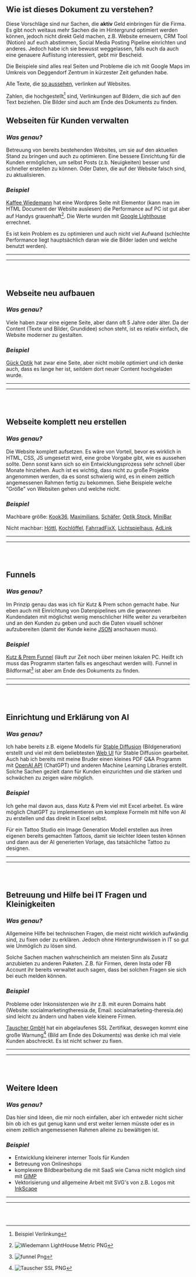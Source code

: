 ## Wie ist dieses Dokument zu verstehen?

 Diese Vorschläge sind nur Sachen, die **aktiv** Geld einbringen für die Firma. Es gibt noch weitaus mehr Sachen die im Hintergrund optimiert werden können, jedoch nicht direkt Geld machen, z.B. Website erneuern, CRM Tool (Notion) auf euch abstimmen, Social Media Posting Pipeline einrichten und anderes. Jedoch habe ich sie bewusst weggelassen, falls euch da auch eine genauere Auflistung interessiert, gebt mir Bescheid.

 Die Beispiele sind alles real Seiten und Probleme die ich mit Google Maps im Umkreis von Deggendorf Zentrum in kürzester Zeit gefunden habe.

 Alle Texte, die [so aussehen](example.org), verlinken auf Websites.

 Zahlen, die hochgestellt[^1] sind, Verlinkungen auf Bildern, die sich auf den Text beziehen. Die Bilder sind auch am Ende des Dokuments zu finden.

## Webseiten für Kunden verwalten 

### *Was genau?*
 Betreuung von bereits bestehenden Websites, um sie auf den aktuellen Stand zu bringen und auch zu optimieren. Eine bessere Einrichtung für die Kunden ermöglichen, um selbst Posts (z.b. Neuigkeiten) besser und schneller erstellen zu können. Oder Daten, die auf der Website falsch sind, zu aktualisieren.

### *Beispiel*

  [Kaffee Wiedemann](https://www.kaffeehaus-wiedemann.de/) hat eine Wordpres Seite mit Elementor (kann man im HTML Document der Website auslesen) die Performance auf PC ist gut aber auf Handys grauenhaft[^2].
  Die Werte wurden mit [Google Lighthouse](https://developer.chrome.com/docs/lighthouse/overview/) errechnet.
 
  Es ist kein Problem es zu optimieren und auch nicht viel Aufwand (schlechte Performance liegt hauptsächlich daran wie die Bilder laden und welche benutzt werden). 

---
---
<br>
<br>

## Webseite neu aufbauen

### *Was genau?*
 Viele haben zwar eine eigene Seite, aber dann oft 5 Jahre oder älter. Da der Content (Texte und Bilder, Grundidee) schon steht, ist es relativ einfach, die Website moderner zu gestalten.

### *Beispiel*

 [Gück Optik](https://www.optik-gueck.de/) hat zwar eine Seite, aber nicht mobile optimiert und ich denke auch, dass es lange her ist, seitdem dort neuer Content hochgeladen wurde. 

---
---
<br>
<br>

## Webseite komplett neu erstellen

### *Was genau?*
 Die Website komplett aufsetzen. Es wäre von Vorteil, bevor es wirklich in HTML, CSS, JS umgesetzt wird, eine grobe Vorgabe gibt, wie es aussehen sollte. Denn sonst kann sich so ein Entwicklungsprozess sehr schnell über Monate hinziehen. Auch ist es wichtig, dass nicht zu große Projekte angenommen werden, da es sonst schwierig wird, es in einem zeitlich angemessenen Rahmen fertig zu bekommen. Siehe Beispiele welche "Größe" von Websiten gehen und welche nicht.



### *Beispiel*

 Machbare größe: [Kook36](https://kook36.de/), [Maximilians](https://maximilians-restaurant.de/), [Schäfer](https://zweisinne.de/), [Optik Stock](https://www.optik-stock.de/), [MiniBar](https://minibar-deggendorf.de/)

 Nicht machbar: [Höttl](https://www.hoettl.de/), [Kochlöffel](https://www.kochloeffel.de/), [FahrradFixX](https://www.fahrradfixx.de/), [Lichtspielhaus](https://www.lichtspielhaus.com/), [AdLink](https://www.adlinktech.com/)

---
---
<br>
<br>

## Funnels

### *Was genau?*

 Im Prinzip genau das was ich für Kutz & Prem schon gemacht habe. Nur eben auch mit Einrichtung von Datenpipelines um die gewonnen Kundendaten mit möglichst wenig menschlicher Hilfe weiter zu verarbeiten und an den Kunden zu geben und auch die Daten visuell schöner aufzubereiten (damit der Kunde keine [JSON](https://json.org/example.html) anschauen muss).

### *Beispiel*

 [Kutz & Prem Funnel](giant-pilot.localsite.io) (läuft zur Zeit noch über meinen lokalen PC. Heißt ich muss das Programm starten falls es angeschaut werden will). Funnel in Bildformat[^3] ist aber am Ende des Dokuments zu finden.

---
---
<br>
<br>

## Einrichtung und Erklärung von AI 

### *Was genau?*

 Ich habe bereits z.B. eigene Modells für [Stable Diffusion](https://github.com/CompVis/stable-diffusion) (Bildgeneration) erstellt und viel mit dem beliebtesten [Web UI](https://github.com/AUTOMATIC1111/stable-diffusion-webui) für Stable Diffusion gearbeitet. Auch hab ich bereits mit meine Bruder einen kleines PDF Q&A Programm mit [OpenAI API](https://github.com/openai/openai-python) (ChatGPT) und anderen Machine Learning Libraries erstellt. Solche Sachen gezielt dann für Kunden einzurichten und die stärken und schwächen zu zeigen wäre möglich.

### *Beispiel*

 Ich gehe mal davon aus, dass Kutz & Prem viel mit Excel arbeitet. Es wäre möglich ChatGPT zu implementieren um komplexe Formeln mit hilfe von AI zu erstellen und das direkt in Excel selbst.

 Für ein Tattoo Studio ein Image Generation Modell erstellen aus ihren eigenen bereits gemachten Tattoos, damit sie leichter Ideen testen können und dann aus der AI generierten Vorlage, das tatsächliche Tattoo zu designen.

---
---
<br>
<br>

## Betreuung und Hilfe bei IT Fragen und Kleinigkeiten

### *Was genau?*

 Allgemeine Hilfe bei technischen Fragen, die meist nicht wirklich aufwändig sind, zu fixen oder zu erklären. Jedoch ohne Hintergrundwissen in IT so gut wie Unmöglich zu lösen sind.

 Solche Sachen machen wahrscheinlich am meisten Sinn als Zusatz anzubieten zu anderen Paketen. Z.B. für Firmen, deren Insta oder FB Account ihr bereits verwaltet auch sagen, dass bei solchen Fragen sie sich bei euch melden können.

### *Beispiel*

 Probleme oder Inkonsistenzen wie ihr z.B. mit euren Domains habt (Website: socialmarketingtheresia.de, Email: socialmarketing-theresia.de) sind leicht zu ändern und haben viele kleinere Firmen.

 [Tauscher GmbH](https://www.tauscher-gmbh.de/) hat ein abgelaufenes SSL Zertifikat, deswegen kommt eine große Warnung[^4] (Bild am Ende des Dokuments) was denke ich mal viele Kunden abschreckt. Es ist nicht schwer zu fixen.

---
---
<br>
<br>

## Weitere Ideen

### *Was genau?*

 Das hier sind Ideen, die mir noch einfallen, aber ich entweder nicht sicher bin ob ich es gut genug kann und erst weiter lernen müsste oder es in einem zeitlich angemessenen Rahmen alleine zu bewältigen ist.

### *Beispiel*

 - Entwicklung kleinerer interner Tools für Kunden
 - Betreuung von Onlineshops
 - komplexere Bildbearbeitung die mit SaaS wie Canva nicht möglich sind mit [GIMP](https://www.gimp.org/)
 - Vektorisierung und allgemeine Arbeit mit SVG's von z.B. Logos mit [InkScape](https://inkscape.org/)

---
---
<br>
<br>

[^1]: Beispiel Verlinkung

[^2]: ![Wiedemann LightHouse Metric PNG](wiedemann-lh.PNG)

[^3]: ![funnel Png](tsm.local_kutz-prem_(iPhone%2012%20Pro).png)

[^4]: ![Tauscher SSL PNG](tauscher-ssl.png)

